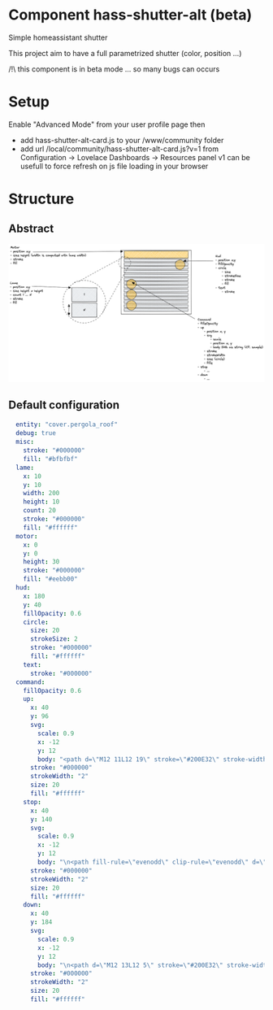 # Component hass-shutter-alt (beta)

Simple homeassistant shutter

This project aim to have a full parametrized shutter (color, position ...)

/!\ this component is in beta mode ... so many bugs can occurs

# Setup

Enable "Advanced Mode" from your user profile page then

- add hass-shutter-alt-card.js to your <config>/www/community folder
- add url /local/community/hass-shutter-alt-card.js?v=1 from Configuration -> Lovelace Dashboards -> Resources panel
  v1 can be usefull to force refresh on js file loading in your browser

# Structure

## Abstract

![](README.png)

## Default configuration

```yaml
  entity: "cover.pergola_roof"
  debug: true
  misc: 
    stroke: "#000000"
    fill: "#bfbfbf"
  lame: 
    x: 10
    y: 10
    width: 200
    height: 10
    count: 20
    stroke: "#000000"
    fill: "#ffffff"
  motor: 
    x: 0
    y: 0
    height: 30
    stroke: "#000000"
    fill: "#eebb00"
  hud: 
    x: 180
    y: 40
    fillOpacity: 0.6
    circle: 
      size: 20
      strokeSize: 2
      stroke: "#000000"
      fill: "#ffffff"
    text: 
      stroke: "#000000"
  command: 
    fillOpacity: 0.6
    up: 
      x: 40
      y: 96
      svg: 
        scale: 0.9
        x: -12
        y: 12
        body: "<path d=\"M12 11L12 19\" stroke=\"#200E32\" stroke-width=\"2\" stroke-linecap=\"round\" stroke-linejoin=\"round\"/>\n<path fill-rule=\"evenodd\" clip-rule=\"evenodd\" d=\"M16 11L12 5.00001L8.00001 11L16 11Z\" stroke=\"#200E32\" stroke-width=\"2\" stroke-linecap=\"round\" stroke-linejoin=\"round\"/>\n"
      stroke: "#000000"
      strokeWidth: "2"
      size: 20
      fill: "#ffffff"
    stop: 
      x: 40
      y: 140
      svg: 
        scale: 0.9
        x: -12
        y: 12
        body: "\n<path fill-rule=\"evenodd\" clip-rule=\"evenodd\" d=\"M9 8C8.44772 8 8 8.44772 8 9V15C8 15.5523 8.44772 16 9 16H15C15.5523 16 16 15.5523 16 15V9C16 8.44772 15.5523 8 15 8H9ZM6 9C6 7.34315 7.34315 6 9 6H15C16.6569 6 18 7.34315 18 9V15C18 16.6569 16.6569 18 15 18H9C7.34315 18 6 16.6569 6 15V9Z\" fill=\"#000000\"/>\n"
      stroke: "#000000"
      strokeWidth: "2"
      size: 20
      fill: "#ffffff"
    down: 
      x: 40
      y: 184
      svg: 
        scale: 0.9
        x: -12
        y: 12
        body: "\n<path d=\"M12 13L12 5\" stroke=\"#200E32\" stroke-width=\"2\" stroke-linecap=\"round\" stroke-linejoin=\"round\"/>\n<path fill-rule=\"evenodd\" clip-rule=\"evenodd\" d=\"M8 13L12 19L16 13L8 13Z\" stroke=\"#200E32\" stroke-width=\"2\" stroke-linecap=\"round\" stroke-linejoin=\"round\"/>\n"
      stroke: "#000000"
      strokeWidth: "2"
      size: 20
      fill: "#ffffff"
```
